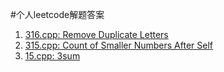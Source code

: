 #个人leetcode解题答案

1. [316.cpp: Remove Duplicate Letters](https://leetcode.com/problems/remove-duplicate-letters)
2. [315.cpp: Count of Smaller Numbers After Self](https://leetcode.com/problems/count-of-smaller-numbers-after-self)
3. [15.cpp: 3sum](https://leetcode.com/problems/3sum/)

